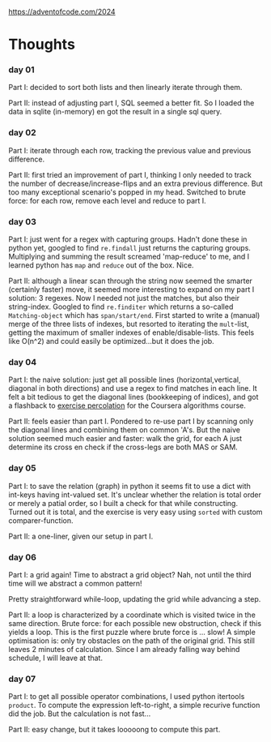 https://adventofcode.com/2024

# Thoughts

### day 01

Part I: decided to sort both lists and then linearly iterate through them.

Part II: instead of adjusting part I, SQL seemed a better fit. So I loaded the data in sqlite (in-memory) en got the result in a single sql query.

### day 02

Part I: iterate through each row, tracking the previous value and previous difference.

Part II: first tried an improvement of part I, thinking I only needed to track the number of decrease/increase-flips and an extra previous difference. But too many exceptional scenario's popped in my head. Switched to brute force: for each row, remove each level and reduce to part I.

### day 03

Part I: just went for a regex with capturing groups. Hadn't done these in python yet, googled to find `re.findall` just returns the capturing groups. Multiplying and summing the result screamed 'map-reduce' to me, and I learned python has `map` and `reduce` out of the box. Nice.

Part II: although a linear scan through the string now seemed the smarter (certainly faster) move, it seemed more interesting to expand on my part I solution: 3 regexes. Now I needed not just the matches, but also their string-index. Googled to find `re.finditer` which returns a so-called `Matching-object` which has `span/start/end`. First started to write a (manual) merge of the three lists of indexes, but resorted to iterating the `mult`-list, getting the maximum of smaller indexes of enable/disable-lists. This feels like O(n^2) and could easily be optimized...but it does the job.

### day 04

Part I: the naive solution: just get all possible lines (horizontal,vertical, diagonal in both directions) and use a regex to find matches in each line. It felt a bit tedious to get the diagonal lines (bookkeeping of indices), and got a flashback to [exercise percolation](https://coursera.cs.princeton.edu/algs4/assignments/percolation/specification.php) for the Coursera algorithms course.

Part II: feels easier than part I. Pondered to re-use part I by scanning only the diagonal lines and combining them on common 'A's. But the naive solution seemed much easier and faster: walk the grid, for each A just determine its cross en check if the cross-legs are both MAS or SAM.

### day 05

Part I: to save the relation (graph) in python it seems fit to use a dict with int-keys having int-valued set. It's unclear whether the relation is total order or merely a patial order, so I built a check for that while constructing. Turned out it is total, and the exercise is very easy using `sorted` with custom comparer-function.

Part II: a one-liner, given our setup in part I.

### day 06

Part I: a grid again! Time to abstract a grid object? Nah, not until the third time will we abstract a common pattern!

Pretty straightforward while-loop, updating the grid while advancing a step.

Part II: a loop is characterized by a coordinate which is visited twice in the same direction. Brute force: for each possible new obstruction, check if this yields a loop. This is the first puzzle where brute force is ... slow!
A simple optimisation is: only try obstacles on the path of the original grid. This still leaves 2 minutes of calculation. Since I am already falling way behind schedule, I will leave at that.

### day 07

Part I: to get all possible operator combinations, I used python itertools `product`. To compute the expression left-to-right, a simple recurive function did the job. But the calculation is not fast...

Part II: easy change, but it takes looooong to compute this part.